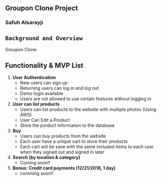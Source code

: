 
## Groupon Clone Project
### Safuh Alsarayji


## `Background and Overview`  
  Groupon Clone

## Functionality & MVP List
1. __User Authentication__
    - New users can sign up
    - Returning users can log in and log out
    - Demo login available
    - Users are not allowed to use certain features without logging in
2. __User can list products__
    - Users can list products to the website with multiple photos (Using AWS)
    - User Can Edit a Product
    - Store the porduct information to the database
3. __Buy__
    - Users can buy products from the website
    - Each user have a unique cart to store their products
    - Each cart will be save with the same included items to each user when they signed out and signed in later
4. __Search (by location & category)__
    - Coming soon!!
5. __Bonus: Credit card payments (12/21/2018, 1 day)__
    - comming soon!!
